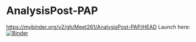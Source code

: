 # AnalysisPost-PAP
https://mybinder.org/v2/gh/Meet261/AnalysisPost-PAP/HEAD
Launch here: [![Binder](https://mybinder.org/badge_logo.svg)](https://mybinder.org/v2/gh/Meet261/AnalysisPost-PAP/HEAD)
